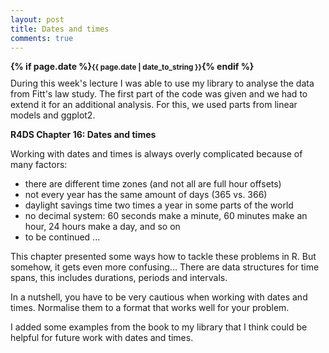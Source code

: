 ```yaml
---
layout: post
title: Dates and times
comments: true
---
```

<div style="font-weight:bold; margin-bottom:10px;">
{% if page.date %}<small>{{ page.date | date_to_string }}</small>{% endif %}
</div>
During this week's lecture I was able to use my library to analyse the data from Fitt's law study. The first part of the code was given and we had to extend it for an additional analysis. For this, we used parts from linear models and ggplot2.

**R4DS Chapter 16: Dates and times**

Working with dates and times is always overly complicated because of many factors:

- there are different time zones (and not all are full hour offsets)
- not every year has the same amount of days (365 vs. 366)
- daylight savings time two times a year in some parts of the world
- no decimal system: 60 seconds make a minute, 60 minutes make an hour, 24 hours make a day, and so on
- to be continued ...

This chapter presented some ways how to tackle these problems in R. But somehow, it gets even more confusing... There are data structures for time spans, this includes durations, periods and intervals.

In a nutshell, you have to be very cautious when working with dates and times. Normalise them to a format that works well for your problem.

I added some examples from the book to my library that I think could be helpful for future work with dates and times.